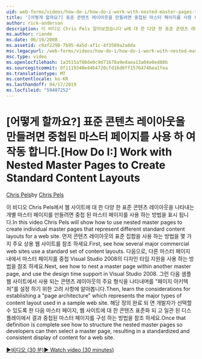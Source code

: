```yaml
---
uid: web-forms/videos/how-do-i/how-do-i-work-with-nested-master-pages-to-create-standard-content-layouts
title: '[어떻게 할까요?] 표준 콘텐츠 레이아웃을 만들려면 중첩된 마스터 페이지를 사용 하 여 작업 | Microsoft Docs'
author: rick-anderson
description: 이 비디오 Chris Pels 알아보겠습니다 w에 대 한 다양 한 표준 콘텐츠 레이아웃을 나타내는 개별 마스터 페이지를 만들려면 중첩 된 마스터 페이지를 사용 하는 방법...
ms.author: riande
ms.date: 06/19/2008
ms.assetid: c9af2298-7b95-4a5d-af1c-4f3589a2a8da
msc.legacyurl: /web-forms/videos/how-do-i/how-do-i-work-with-nested-master-pages-to-create-standard-content-layouts
msc.type: video
ms.openlocfilehash: 1a3515af80de0c9d71678a9edaea13a04e0ed80b
ms.sourcegitcommit: 0f1119340e4464720cfd16d0ff15764746ea1fea
ms.translationtype: MT
ms.contentlocale: ko-KR
ms.lasthandoff: 04/17/2019
ms.locfileid: "59407252"
---
```

# <a name="how-do-i-work-with-nested-master-pages-to-create-standard-content-layouts"></a><span data-ttu-id="37b9e-103">[어떻게 할까요?] 표준 콘텐츠 레이아웃을 만들려면 중첩된 마스터 페이지를 사용 하 여 작동 합니다.</span><span class="sxs-lookup"><span data-stu-id="37b9e-103">[How Do I:] Work with Nested Master Pages to Create Standard Content Layouts</span></span>

<span data-ttu-id="37b9e-104">[Chris Pels](https://twitter.com/chrispels)</span><span class="sxs-lookup"><span data-stu-id="37b9e-104">by [Chris Pels](https://twitter.com/chrispels)</span></span>

<span data-ttu-id="37b9e-105">이 비디오 Chris Pels에서 웹 사이트에 대 한 다양 한 표준 콘텐츠 레이아웃을 나타내는 개별 마스터 페이지를 만들려면 중첩 된 마스터 페이지를 사용 하는 방법을 표시 됩니다.</span><span class="sxs-lookup"><span data-stu-id="37b9e-105">In this video Chris Pels will show how to use nested master pages to create individual master pages that represent different standard content layouts for a web site.</span></span> <span data-ttu-id="37b9e-106">먼저 콘텐츠 레이아웃의 표준 집합을 사용 하는 방법을 몇 가지 주요 상용 웹 사이트를 참조 하세요.</span><span class="sxs-lookup"><span data-stu-id="37b9e-106">First, see how several major commercial web sites use a standard set of content layouts.</span></span> <span data-ttu-id="37b9e-107">다음으로, 다른 마스터 페이지 내에서 마스터 페이지를 중첩 Visual Studio 2008의 디자인 타임 지원을 사용 하는 방법을 참조 하세요.</span><span class="sxs-lookup"><span data-stu-id="37b9e-107">Next, see how to nest a master page within another master page, and use the design time support in Visual Studio 2008.</span></span> <span data-ttu-id="37b9e-108">그런 다음 샘플 웹 사이트에서 사용 되는 콘텐츠 레이아웃의 주요 형식을 나타내며를 "페이지 아키텍처"를 설정 하기 위한 고려 사항에 알아봅니다.</span><span class="sxs-lookup"><span data-stu-id="37b9e-108">Then, learn the considerations for establishing a "page architecture" which represents the major types of content layout used in a sample web site.</span></span> <span data-ttu-id="37b9e-109">해당 정의 완료 되 면 개발자가 선택할 수 있도록 한 다음 마스터 페이지, 웹 사이트에 대 한 콘텐츠 표준화 되 고 일관 된 디스플레이에서 결과 중첩된 마스터 페이지를 구성 하는 방법을 참조 하세요.</span><span class="sxs-lookup"><span data-stu-id="37b9e-109">Once that definition is complete see how to structure the nested master pages so developers can then select a master page, resulting in a standardized and consistent display of content for a web site.</span></span>

[<span data-ttu-id="37b9e-110">&#9654;비디오 (30 분)</span><span class="sxs-lookup"><span data-stu-id="37b9e-110">&#9654; Watch video (30 minutes)</span></span>](https://channel9.msdn.com/Blogs/ASP-NET-Site-Videos/how-do-i-work-with-nested-master-pages-to-create-standard-content-layouts)
